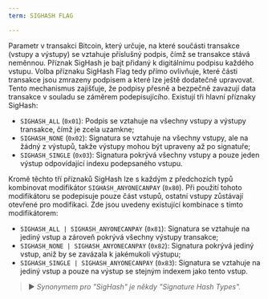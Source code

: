 ```yaml
---
term: SIGHASH FLAG

---
```

Parametr v transakci Bitcoin, který určuje, na které součásti transakce (vstupy a výstupy) se vztahuje příslušný podpis, čímž se transakce stává neměnnou. Příznak SigHash je bajt přidaný k digitálnímu podpisu každého vstupu. Volba příznaku SigHash Flag tedy přímo ovlivňuje, které části transakce jsou zmrazeny podpisem a které lze ještě dodatečně upravovat. Tento mechanismus zajišťuje, že podpisy přesně a bezpečně zavazují data transakce v souladu se záměrem podepisujícího. Existují tři hlavní příznaky SigHash:


- `SIGHASH_ALL` (`0x01`): Podpis se vztahuje na všechny vstupy a výstupy transakce, čímž je zcela uzamkne;
- `SIGHASH_NONE` (`0x02`): Signatura se vztahuje na všechny vstupy, ale na žádný z výstupů, takže výstupy mohou být upraveny až po signatuře;
- `SIGHASH_SINGLE` (`0x03`): Signatura pokrývá všechny vstupy a pouze jeden výstup odpovídající indexu podepsaného vstupu.

Kromě těchto tří příznaků SigHash lze s každým z předchozích typů kombinovat modifikátor `SIGHASH_ANYONECANPAY` (`0x80`). Při použití tohoto modifikátoru se podepisuje pouze část vstupů, ostatní vstupy zůstávají otevřené pro modifikaci. Zde jsou uvedeny existující kombinace s tímto modifikátorem:


- `SIGHASH_ALL | SIGHASH_ANYONECANPAY` (`0x81`): Signatura se vztahuje na jediný vstup a zároveň pokrývá všechny výstupy transakce;
- `SIGHASH_NONE | SIGHASH_ANYONECANPAY` (`0x82`): Signatura pokrývá jediný vstup, aniž by se zavázala k jakémukoli výstupu;
- `SIGHASH_SINGLE | SIGHASH_ANYONECANPAY` (`0x83`): Signatura se vztahuje na jediný vstup a pouze na výstup se stejným indexem jako tento vstup.

> ► *Synonymem pro "SigHash" je někdy "Signature Hash Types".*